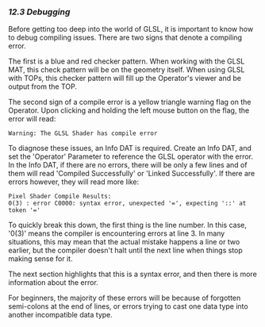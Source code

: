 
### *12.3 Debugging*

Before getting too deep into the world of GLSL, it is important to know how to debug compiling issues. There are two signs that denote a compiling error.

The first is a blue and red checker pattern. When working with the GLSL MAT, this check pattern will be on the geometry itself. When using GLSL with TOPs, this checker pattern will fill up the Operator's viewer and be output from the TOP.

The second sign of a compile error is a yellow triangle warning flag on the Operator. Upon clicking and holding the left mouse button on the flag, the error will read:

    Warning: The GLSL Shader has compile error

To diagnose these issues, an Info DAT is required. Create an Info DAT, and set the 'Operator' Parameter to reference the GLSL operator with the error. In the Info DAT, if there are no errors, there will be only a few lines and of them will read 'Compiled Successfully' or 'Linked Successfully'. If there are errors however, they will read more like:

    Pixel Shader Compile Results:
    0(3) : error C0000: syntax error, unexpected '=', expecting '::' at token '='

To quickly break this down, the first thing is the line number. In this case, '0(3)' means the compiler is encountering errors at line 3. In many situations, this may mean that the actual mistake happens a line or two earlier, but the compiler doesn't halt until the next line when things stop making sense for it.

The next section highlights that this is a syntax error, and then there is more information about the error.

For beginners, the majority of these errors will be because of forgotten semi-colons at the end of lines, or errors trying to cast one data type into another incompatible data type.